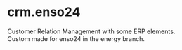 crm.enso24
======

Customer Relation Management with some ERP elements.  
Custom made for enso24 in the energy branch.
